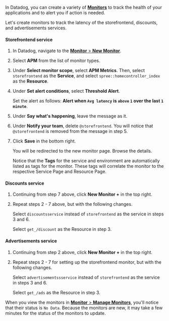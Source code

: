 In Datadog, you can create a variety of <a href="https://docs.datadoghq.com/monitors/" target="_datadog">**Monitors**</a> to track the health of your applications and to alert you if action is needed. 

Let's create monitors to track the latency of the storefrontend, discounts, and advertisements services.

#### Storefrontend service

1. In Datadog, navigate to the <a href="https://app.datadoghq.com/monitors#/create" target="_datadog">**Monitor** > **New Monitor**</a>.

2. Select **APM** from the list of monitor types.

3. Under **Select monitor scope**, select **APM Metrics**. Then, select `storefrontend` as the **Service**, and select `spree::homecontroller_index` as the **Resource**.

4. Under **Set alert conditions**, select **Threshold Alert**. <p>Set the alert as follows: **Alert when `Avg latency` is `above` `1` over the last `1 minute`**.

5. Under **Say what's happening**, leave the message as it. 

6. Under **Notify your team**, delete `@storefrontend`. You will notice that `@storefrontend` is removed from the message in step 5. 

7. Click **Save** in the bottom right. <p> You will be redirected to the new monitor page. Browse the details. <p> Notice that the **Tags** for the service and environment are automatically listed as tags for the monitor. These tags will correlate the monitor to the respective Service Page and Resource Page.

#### Discounts service

1. Continuing from step 7 above, click **New Monitor +** in the top right.

2. Repeat steps 2 - 7 above, but with the following changes. <p> Select `discountsservice` instead of `storefrontend` as the service in steps 3 and 6. <p> Select `get_/discount` as the Resource in step 3.

#### Advertisements service

1. Continuing from step 2 above, click **New Monitor +** in the top right.

2. Repeat steps 2 - 7 for setting up the storefrontend monitor, but with the following changes. <p> Select `advertisementssservice` instead of `storefrontend` as the service in steps 3 and 6. <p> Select `get_/ads` as the Resource in step 3. 

When you view the monitors in <a href="https://app.datadoghq.com/monitors#/create" target="_datadog">**Monitor** > **Manage Monitors**</a>, you'll notice that their status is `No Data`. Because the monitors are new, it may take a few minutes for the status of the monitors to update. 